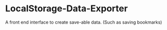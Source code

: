 # LocalStorage-Data-Exporter
A front end interface to create save-able data. (Such as saving bookmarks)
